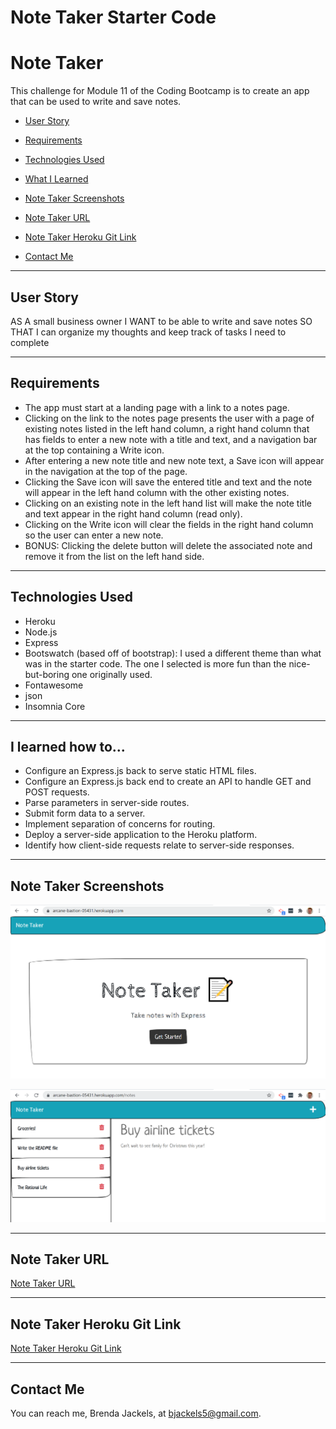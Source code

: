 # Note Taker Starter Code



# Note Taker
This challenge for Module 11 of the Coding Bootcamp is to create an app that can be used to write and save notes.

* [User Story](#userStory)

* [Requirements](#requirements)

* [Technologies Used](#techUsed)

* [What I Learned](#whatILearned)

* [Note Taker Screenshots](#webImage)

* [Note Taker URL](#projectURL)

* [Note Taker Heroku Git Link](#projectHeroku)

* [Contact Me](#contactMe)


---

<a id="userStory"></a>
## User Story

AS A small business owner
I WANT to be able to write and save notes
SO THAT I can organize my thoughts and keep track of tasks I need to complete

--- 

<a id="requirements"></a>
## Requirements
* The app must start at a landing page with a link to a notes page.
* Clicking on the link to the notes page presents the user with a page of existing notes listed in the left hand column, a right hand column that has fields to enter a new note with a title and text, and a navigation bar at the top containing a Write icon.
* After entering a new note title and new note text, a Save icon will appear in the navigation at the top of the page.
* Clicking the Save icon will save the entered title and text and the note will appear in the left hand column with the other existing notes.
* Clicking on an existing note in the left hand list will make the note title and text appear in the right hand column (read only).
* Clicking on the Write icon will clear the fields in the right hand column so the user can enter a new note.
* BONUS: Clicking the delete button will delete the associated note and remove it from the list on the left hand side. 

---

<a id="techUsed"></a>
## Technologies Used
* Heroku
* Node.js
* Express
* Bootswatch (based off of bootstrap): I used a different theme than what was in the starter code. The one I selected is more fun than the nice-but-boring one originally used.
* Fontawesome
* json
* Insomnia Core

--- 

<a id="whatILearned"></a>
## I learned how to...
* Configure an Express.js back to serve static HTML files.
* Configure an Express.js back end to create an API to handle GET and POST requests.
* Parse parameters in server-side routes.
* Submit form data to a server.
* Implement separation of concerns for routing.
* Deploy a server-side application to the Heroku platform.
* Identify how client-side requests relate to server-side responses.

---

<a id="webImage"></a>
## Note Taker Screenshots

![Note Taker Landing Page](./media/note-taker-landing.png)

![Note Taker Notes Page](./media/note-taker-notes.png)

---

<a id="projectURL"></a>
## Note Taker URL
[Note Taker URL](https://arcane-bastion-05431.herokuapp.com/)

---
<a id="projectHeroku"></a>
## Note Taker Heroku Git Link
[Note Taker Heroku Git Link](https://git.heroku.com/arcane-bastion-05431.git
)

---

<a id="contactMe"></a>
## Contact Me
You can reach me, Brenda Jackels, at bjackels5@gmail.com.